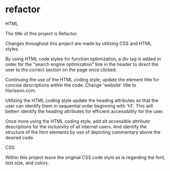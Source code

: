 # refactor
HTML

The title of this project is Refactor.

Changes throughout this project are made by utilizing CSS and HTML styles.


By using HTML code styles for function optimization, a div tag is added in order for the "search engine optimization" link in the header to direct the user to the correct section on the page once clicked.

Continuing the use of the HTML coding style; update  the element title for concise descriptions within the code. Change 'website' title to Horiseon.com.

Utilizing the HTML coding style update the heading attributes so that the user can identify them in sequential order beginning with 'h1'.
This will betterr identify the heading attributes for efficient accessibility for the user.

Once more using the HTML coding style, add alt accessible attribute descriptions for the inclusivity of all internet users. And identify the structure of the html elements by use of depicting commentary above the desired code.

CSS

Within this project leave the original CSS code style as is regarding the font, text size, and colors.
